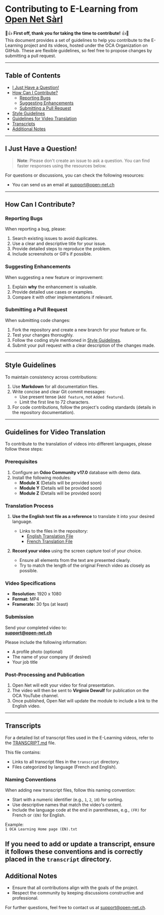 # Contributing to E-Learning from [Open Net Sàrl](https://open-net.ch)

🎉👍 **First off, thank you for taking the time to contribute!** 👍🎉  
This document provides a set of guidelines to help you contribute to the E-Learning project and its videos, hosted under the OCA Organization on GitHub. These are flexible guidelines, so feel free to propose changes by submitting a pull request.

---

## Table of Contents

- [I Just Have a Question!](#i-just-have-a-question)
- [How Can I Contribute?](#how-can-i-contribute)
  - [Reporting Bugs](#reporting-bugs)
  - [Suggesting Enhancements](#suggesting-enhancements)
  - [Submitting a Pull Request](#submitting-a-pull-request)
- [Style Guidelines](#style-guidelines)
- [Guidelines for Video Translation](#guidelines-for-video-translation)
- [Transcripts](#transcripts)
- [Additional Notes](#additional-notes)

---

## I Just Have a Question!

> **Note**: Please don't create an issue to ask a question. You can find faster responses using the resources below.

For questions or discussions, you can check the following resources:  
- You can send us an email at [support@open-net.ch](mailto:support@open-net.ch)

---

## How Can I Contribute?

### Reporting Bugs

When reporting a bug, please:
1. Search existing issues to avoid duplicates.
2. Use a clear and descriptive title for your issue.
3. Provide detailed steps to reproduce the problem.
4. Include screenshots or GIFs if possible.

### Suggesting Enhancements

When suggesting a new feature or improvement:
1. Explain **why** the enhancement is valuable.
2. Provide detailed use cases or examples.
3. Compare it with other implementations if relevant.

### Submitting a Pull Request

When submitting code changes:
1. Fork the repository and create a new branch for your feature or fix.
2. Test your changes thoroughly.
3. Follow the coding style mentioned in [Style Guidelines](#style-guidelines).
4. Submit your pull request with a clear description of the changes made.

---

## Style Guidelines

To maintain consistency across contributions:
1. Use **Markdown** for all documentation files.
2. Write concise and clear Git commit messages:
   - Use present tense (`Add feature`, not `Added feature`).
   - Limit the first line to 72 characters.
3. For code contributions, follow the project's coding standards (details in the repository documentation).

---

## Guidelines for Video Translation

To contribute to the translation of videos into different languages, please follow these steps:

### Prerequisites

1. Configure an **Odoo Community v17.0** database with demo data.
2. Install the following modules:
   - **Module X** (Details will be provided soon)
   - **Module Y** (Details will be provided soon)
   - **Module Z** (Details will be provided soon)

### Translation Process

1. **Use the English text file as a reference** to translate it into your desired language.
   - Links to the files in the repository:
     - [English Translation File](#transcripts)
     - [French Translation File](#transcripts)

2. **Record your video** using the screen capture tool of your choice.  
   - Ensure all elements from the text are presented clearly.  
   - Try to match the length of the original French video as closely as possible.

### Video Specifications

- **Resolution:** 1920 x 1080  
- **Format:** MP4  
- **Framerate:** 30 fps (at least)

### Submission

Send your completed video to:  
**[support@open-net.ch](mailto:support@open-net.ch)**  

Please include the following information:  
- A profile photo (optional)  
- The name of your company (if desired)  
- Your job title  

### Post-Processing and Publication

1. Open Net will edit your video for final presentation.  
2. The video will then be sent to **Virginie Dewulf** for publication on the OCA YouTube channel.  
3. Once published, Open Net will update the module to include a link to the English video.

---

## Transcripts

For a detailed list of transcript files used in the E-Learning videos, refer to the [TRANSCRIPT.md](./TRANSCRIPT.md) file.

This file contains:
- Links to all transcript files in the `transcript` directory.
- Files categorized by language (French and English).


### Naming Conventions
When adding new transcript files, follow this naming convention:
- Start with a numeric identifier (e.g., `1`, `2`, `10`) for sorting.
- Use descriptive names that match the video's content.
- Include the language code at the end in parentheses, e.g., `(FR)` for French or `(EN)` for English.

Example:  
`1 OCA Learning Home page (EN).txt`

If you need to add or update a transcript, ensure it follows these conventions and is correctly placed in the `transcript` directory.
---

## Additional Notes

- Ensure that all contributions align with the goals of the project.
- Respect the community by keeping discussions constructive and professional.

For further questions, feel free to contact us at [support@open-net.ch](mailto:support@open-net.ch).